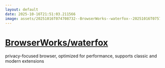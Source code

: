 ```yaml
---
layout: default
date: 2025-10-16T21:51:03.211566
image: assets/20251016T074708732--BrowserWorks--waterfox--20251016T075715078--cropped.png
---
```


# [BrowserWorks/waterfox](https://github.com/BrowserWorks/waterfox)

privacy-focused browser, optimized for performance, supports classic and modern extensions
